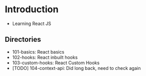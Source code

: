 # Introduction

- Learning React JS

## Directories

- 101-basics: React basics
- 102-hooks: React inbuilt hooks
- 103-custom-hooks: React Custom Hooks
- [TODO] 104-context-api: Did long back, need to check again
